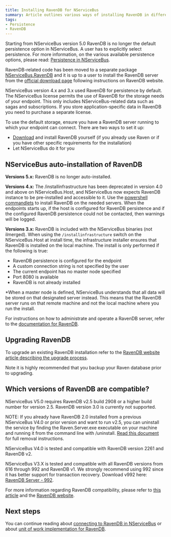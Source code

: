```yaml
---
title: Installing RavenDB for NServiceBus
summary: Article outlines various ways of installing RavenDB in different versions of NServiceBus. As of version 5 it is mostly obsolete due to the fact that RavenDB is no longer part of the core.
tags:
- Persistence
- RavenDB
---
```


Starting from NServiceBus version 5.0 RavenDB is no longer the default persistence option in NServiceBus. A user has to explicitly select persistence. For more information, on the various available persistence options, please read: [Persistence in NServiceBus](persistence-in-nservicebus.md).

RavenDB-related code has been moved to a separate package [NServiceBus.RavenDB](https://www.nuget.org/packages/NServiceBus.RavenDB) and it is up to a user to install the RavenDB server from the [official download page](http://ravendb.net/download) following instructions on RavenDB website.

NServiceBus version 4.x and 3.x used RavenDB for persistence by default. The NServiceBus license permits the use of RavenDB for the storage needs of your endpoint. This only includes NServiceBus-related data such as sagas and subscriptions. If you store application-specific data in RavenDB you need to purchase a separate license.

To use the default storage, ensure you have a RavenDB server running to which your endpoint can connect. There are two ways to set it up:

-   [Download](http://ravendb.net/download) and install RavenDB yourself (if you already use Raven or if you have other specific requirements for the installation)
-   Let NServiceBus do it for you

## NServiceBus auto-installation of RavenDB

**Versions 5.x:** RavenDB is no longer auto-installed.

**Versions 4.x:** The /installinfrastructure has been deprecated in version 4.0 and above on NServiceBus.Host, and NServiceBus now expects RavenDB instance to be pre-installed and accessible to it. Use the [powershell commandlets](managing-nservicebus-using-powershell.md) to install RavenDB on the needed servers. When the endpoints starts up, if the host is configured for RavenDB persistence and if the configured RavenDB persistence could not be contacted, then warnings will be logged.

**Versions 3.x:** RavenDB is included with the NServiceBus binaries (not ilmerged). When using the `/installinfrastructure` switch on the NServiceBus.Host at install time, the infrastructure installer ensures that RavenDB is installed on the local machine. The install is only performed if the following is true:

-   RavenDB persistence is configured for the endpoint
-   A custom connection string is not specified by the user
-   The current endpoint has no master node specified
-   Port 8080 is available
-   RavenDB is not already installed

\*When a master node is defined, NServiceBus understands that all data will be stored on that designated server  instead. This means that the RavenDB server runs on that remote machine and not the local machine where you run the install.

For instructions on how to administrate and operate a RavenDB server, refer to the [documentation for RavenDB](http://ravendb.net/docs/server/administration).

## Upgrading RavenDB

To upgrade an existing RavenDB installation refer to the [RavenDB website article describing the upgrade process](http://ravendb.net/docs/2.0/server/administration/upgrade).

Note it is highly recommended that you backup your Raven database prior to upgrading.

## Which versions of RavenDB are compatible?

NServiceBus V5.0 requires RavenDB v2.5 build 2908 or a higher build number for version 2.5. RavenDB version 3.0 is currently not supported.  

NOTE: If you already have RavenDB 2.0 installed from a previous NServiceBus V4.0 or prior version and want to run v2.5, you can uninstall the service by finding the Raven.Server.exe executable on your machine and running it from the command line with /uninstall. [Read this document](using-ravendb-uninstalling-v4.md) for full removal instructions.

NServiceBus V4.0 is tested and compatible with RavenDB version 2261 and RavenDB v2.

NServiceBus V3.X is tested and compatible with all RavenDB versions from 616 through 992 and RavenDB v1. We strongly recommend using 992 since it has better support for transaction recovery. Download v992 here: [RavenDB Server - 992](http://hibernatingrhinos.com/builds/ravendb-stable-v1.0/992).

For more information regarding RavenDB compatibility, please refer to [this article](ravendb/version-compatibility.md) and the [RavenDB website](http://ravendb.net/docs/2.0/client-api/backward-compatibility).

## Next steps

You can continue reading about [connecting to RavenDB in NServiceBus](using-ravendb-in-nservicebus-connecting.md) or about [unit of work implementation for RavenDB](unit-of-work-implementation-for-ravendb.md).

